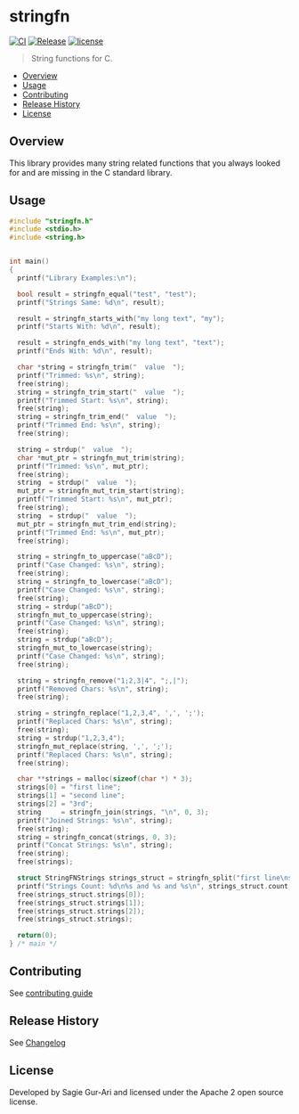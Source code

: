 # stringfn

[![CI](https://github.com/sagiegurari/c_stringfn/workflows/CI/badge.svg?branch=master)](https://github.com/sagiegurari/c_stringfn/actions)
[![Release](https://img.shields.io/github/v/release/sagiegurari/c_stringfn)](https://github.com/sagiegurari/c_stringfn/releases)
[![license](https://img.shields.io/github/license/sagiegurari/c_stringfn)](https://github.com/sagiegurari/c_stringfn/blob/master/LICENSE)

> String functions for C.

* [Overview](#overview)
* [Usage](#usage)
* [Contributing](.github/CONTRIBUTING.md)
* [Release History](CHANGELOG.md)
* [License](#license)

<a name="overview"></a>
## Overview
This library provides many string related functions that you always looked for and are missing in the C standard library.

<a name="usage"></a>
## Usage

```c
#include "stringfn.h"
#include <stdio.h>
#include <string.h>


int main()
{
  printf("Library Examples:\n");

  bool result = stringfn_equal("test", "test");
  printf("Strings Same: %d\n", result);

  result = stringfn_starts_with("my long text", "my");
  printf("Starts With: %d\n", result);

  result = stringfn_ends_with("my long text", "text");
  printf("Ends With: %d\n", result);

  char *string = stringfn_trim("  value  ");
  printf("Trimmed: %s\n", string);
  free(string);
  string = stringfn_trim_start("  value  ");
  printf("Trimmed Start: %s\n", string);
  free(string);
  string = stringfn_trim_end("  value  ");
  printf("Trimmed End: %s\n", string);
  free(string);

  string = strdup("  value  ");
  char *mut_ptr = stringfn_mut_trim(string);
  printf("Trimmed: %s\n", mut_ptr);
  free(string);
  string  = strdup("  value  ");
  mut_ptr = stringfn_mut_trim_start(string);
  printf("Trimmed Start: %s\n", mut_ptr);
  free(string);
  string  = strdup("  value  ");
  mut_ptr = stringfn_mut_trim_end(string);
  printf("Trimmed End: %s\n", mut_ptr);
  free(string);

  string = stringfn_to_uppercase("aBcD");
  printf("Case Changed: %s\n", string);
  free(string);
  string = stringfn_to_lowercase("aBcD");
  printf("Case Changed: %s\n", string);
  free(string);
  string = strdup("aBcD");
  stringfn_mut_to_uppercase(string);
  printf("Case Changed: %s\n", string);
  free(string);
  string = strdup("aBcD");
  stringfn_mut_to_lowercase(string);
  printf("Case Changed: %s\n", string);
  free(string);

  string = stringfn_remove("1;2,3|4", ";,|");
  printf("Removed Chars: %s\n", string);
  free(string);

  string = stringfn_replace("1,2,3,4", ',', ';');
  printf("Replaced Chars: %s\n", string);
  free(string);
  string = strdup("1,2,3,4");
  stringfn_mut_replace(string, ',', ';');
  printf("Replaced Chars: %s\n", string);
  free(string);

  char **strings = malloc(sizeof(char *) * 3);
  strings[0] = "first line";
  strings[1] = "second line";
  strings[2] = "3rd";
  string     = stringfn_join(strings, "\n", 0, 3);
  printf("Joined Strings: %s\n", string);
  free(string);
  string = stringfn_concat(strings, 0, 3);
  printf("Concat Strings: %s\n", string);
  free(string);
  free(strings);

  struct StringFNStrings strings_struct = stringfn_split("first line\nsecond line\n3rd", '\n');
  printf("Strings Count: %d\n%s and %s and %s\n", strings_struct.count, strings_struct.strings[0], strings_struct.strings[1], strings_struct.strings[2]);
  free(strings_struct.strings[0]);
  free(strings_struct.strings[1]);
  free(strings_struct.strings[2]);
  free(strings_struct.strings);

  return(0);
} /* main */
```

## Contributing
See [contributing guide](.github/CONTRIBUTING.md)

<a name="history"></a>
## Release History

See [Changelog](CHANGELOG.md)

<a name="license"></a>
## License
Developed by Sagie Gur-Ari and licensed under the Apache 2 open source license.
